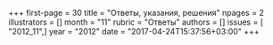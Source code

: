 +++
first-page = 30
title = "Ответы, указания, решения"
npages = 2
illustrators = []
month = "11"
rubric = "Ответы"
authors = []
issues = [ "2012_11",]
year = "2012"
date = "2017-04-24T15:37:56+03:00"
+++
